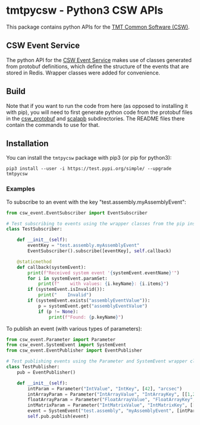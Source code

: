 # tmtpycsw - Python3 CSW APIs

This package contains python APIs for the [TMT Common Software (CSW)](https://github.com/tmtsoftware/csw). 

## CSW Event Service

The python API for the [CSW Event Service](https://tmtsoftware.github.io/csw/services/event.html) makes use of classes generated from protobuf definitions, which define the structure of the events that are stored in Redis. Wrapper classes were added for convenience.

## Build

Note that if you want to run the code from here (as opposed to installing it with pip), 
you will need to first generate python code from the protobuf files in the
 [csw_protobuf](csw_protobuf) and [scalapb](scalapb) subdirectories.
 The README files there contain the commands to use for that.

## Installation

You can install the `tmtpycsw` package with pip3 (or pip for python3):

    pip3 install --user -i https://test.pypi.org/simple/ --upgrade tmtpycsw

### Examples 

To subscribe to an event with the key "test.assembly.myAssemblyEvent":

```python
from csw_event.EventSubscriber import EventSubscriber

# Test subscribing to events using the wrapper classes from the pip installed tmtpycsw package
class TestSubscriber:

    def __init__(self):
        eventKey = "test.assembly.myAssemblyEvent"
        EventSubscriber().subscribe([eventKey], self.callback)

    @staticmethod
    def callback(systemEvent):
        print(f"Received system event '{systemEvent.eventName}'")
        for i in systemEvent.paramSet:
            print(f"    with values: {i.keyName}: {i.items}")
        if (systemEvent.isInvalid()):
            print("    Invalid")
        if (systemEvent.exists("assemblyEventValue")):
            p = systemEvent.get("assemblyEventValue")
            if (p != None):
                print(f"Found: {p.keyName}")

```

To publish an event (with various types of parameters):

```python
from csw_event.Parameter import Parameter
from csw_event.SystemEvent import SystemEvent
from csw_event.EventPublisher import EventPublisher

# Test publishing events using the Parameter and SystemEvent wrapper classes from the pip installed tmtpycsw package
class TestPublisher:
    pub = EventPublisher()

    def __init__(self):
        intParam = Parameter("IntValue", "IntKey", [42], "arcsec")
        intArrayParam = Parameter("IntArrayValue", "IntArrayKey", [[1,2,3,4], [5,6,7,8]])
        floatArrayParam = Parameter("FloatArrayValue", "FloatArrayKey", [[1.2, 2.3, 3.4], [5.6, 7.8, 9.1]], "marcsec")
        intMatrixParam = Parameter("IntMatrixValue", "IntMatrixKey", [[[1,2,3,4], [5,6,7,8]],[[-1,-2,-3,-4], [-5,-6,-7,-8]]], "meter")
        event = SystemEvent("test.assembly", "myAssemblyEvent", [intParam, intArrayParam, floatArrayParam, intMatrixParam])
        self.pub.publish(event)
```
